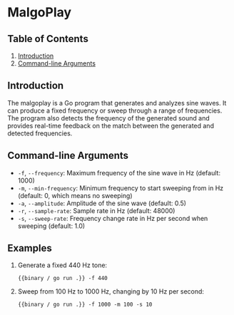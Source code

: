 # MalgoPlay

## Table of Contents

1. [Introduction](#introduction)
2. [Command-line Arguments](#command-line-arguments)

## Introduction

The malgoplay is a Go program that generates and analyzes sine waves. It can produce a fixed frequency or sweep through a range of frequencies. The program also detects the frequency of the generated sound and provides real-time feedback on the match between the generated and detected frequencies.

## Command-line Arguments

- `-f`, `--frequency`: Maximum frequency of the sine wave in Hz (default: 1000)
- `-m`, `--min-frequency`: Minimum frequency to start sweeping from in Hz (default: 0, which means no sweeping)
- `-a`, `--amplitude`: Amplitude of the sine wave (default: 0.5)
- `-r`, `--sample-rate`: Sample rate in Hz (default: 48000)
- `-s`, `--sweep-rate`: Frequency change rate in Hz per second when sweeping (default: 1.0)

## Examples

1. Generate a fixed 440 Hz tone:

   ```
   {{binary / go run .}} -f 440
   ```

2. Sweep from 100 Hz to 1000 Hz, changing by 10 Hz per second:

   ```
   {{binary / go run .}} -f 1000 -m 100 -s 10
   ```

